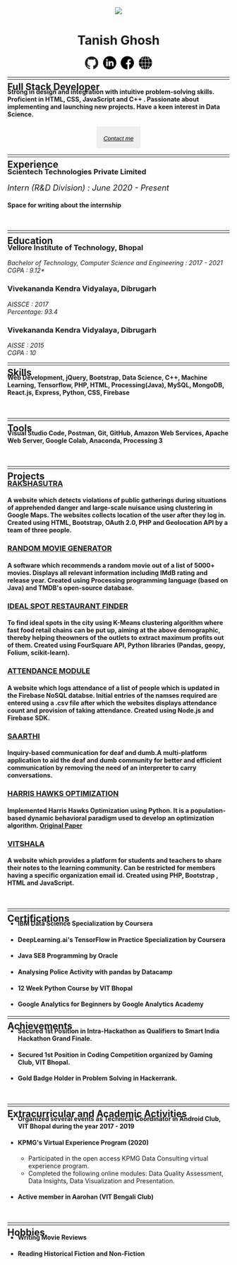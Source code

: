 <div align="center"><img src="https://media-exp1.licdn.com/dms/image/C5603AQGoOtiYND57Jg/profile-displayphoto-shrink_200_200/0?e=1597881600&v=beta&t=5wR-A5hTP6H6GksZGTuzzA9qLaCHTtKvqStrlLZPyMY">
<h1>Tanish Ghosh</h1>
<div>
<a href="https://www.github.com/tanishghosh"><img style="height:30px;width:30px;border:none;" onMouseOver="this.style.color='red'" src="github.svg"></a>&ensp;
<a href="https://www.linkedin.com/in/tanish-ghosh-072b93151/"><img style="height:30px;width:30px;border:none;" onMouseOver="this.style.color='red'" src="linkedin.svg"></a>&ensp;
<a href="https://www.facebook.com/tanish.ghosh"><img style="height:30px;width:30px;border:none;" onMouseOver="this.style.color='red'" src="facebook.svg"></a>&ensp;
<a href="https://www.stopstalk.com/user/profile/tanishghosh"><img style="height:30px;width:30px;border:none;" onMouseOver="this.style.color='red'" src="global.svg"></a>
</div>
</div>        

***

<div style="margin-top:-20px;margin-bottom:-60px;font-size:14px;"><h2>Full Stack Developer<h2></div>

-----

#### Strong in design and integration with intuitive problem-solving skills. Proficient in HTML, CSS, JavaScript and C++ . Passionate about implementing and launching new projects. Have a keen interest in Data Science.

<div align="center"><button style="height:50px;width:100px;border:0px;"><a href="mailto:tanishghosh@gmail.com"><h6 style="color:black;">Contact me</h6></a></button></div>

***

<div style="margin-top:-20px;margin-bottom:-60px;font-size:14px;"><h2>Experience<h2></div>

-----
<h3>Scientech Technologies Private Limited </h3>
<em style="font-size:18px;">Intern (R&D Division) : June 2020 - Present </em>

<h4>Space for writing about the internship </h4>

<br>

***

<div style="margin-top:-20px;margin-bottom:-60px;font-size:14px;"><h2>Education<h2></div>

-----


<h3>Vellore Institute of Technology, Bhopal </h3>
<em> Bachelor of Technology, Computer Science and Engineering : 2017 - 2021</em><br>
<em>CGPA : 9.12* </em>


<h3>Vivekananda Kendra Vidyalaya, Dibrugarh</h3>
<em>AISSCE : 2017</em><br>
<em>Percentage: 93.4</em>

<h3>Vivekananda Kendra Vidyalaya, Dibrugarh</h3>
<em>AISSE : 2015</em><br>
<em>CGPA : 10</em>

***

<div style="margin-top:-20px;margin-bottom:-60px;font-size:14px;"><h2>Skills<h2></div>

-----

<h4> Web Development, jQuery, Bootstrap, Data Science, C++, Machine Learning, Tensorflow, PHP, HTML, Processing(Java), MySQL, MongoDB, React.js, Express, Python, CSS, Firebase  </h4>
<br>

***

<div style="margin-top:-20px;margin-bottom:-60px;font-size:14px;"><h2>Tools<h2></div>

-----

<h4>Visual Studio Code, Postman, Git, GitHub, Amazon Web Services, Apache Web Server, Google Colab, Anaconda, Processing 3 </h4> 

<br>

***
<div style="margin-top:-20px;margin-bottom:-60px;font-size:14px;"><h2>Projects<h2></div>

-----

### [RAKSHASUTRA](https://github.com/team-fury/RAKSHASUTRA)

#### A website which detects violations of public gatherings during situations of apprehended danger and large-scale nuisance using clustering in Google Maps. The websites collects location of the user after they log in. Created using HTML, Bootstrap, OAuth 2.0, PHP and Geolocation API by a team of three people.


### [RANDOM MOVIE GENERATOR](https://github.com/tanishghosh/Random-Movie-Generator)

#### A software which recommends a random movie out of a list of 5000+ movies. Displays all relevant information including IMdB rating and release year. Created using Processing programming language (based on Java) and TMDB's open-source database.


### [IDEAL SPOT RESTAURANT FINDER](https://github.com/tanishghosh/Coursera_Capstone)

#### To find ideal spots in the city using K-Means clustering algorithm where fast food retail chains can be put up, aiming at the above demographic, thereby helping theowners of the outlets to extract maximum profits out of them. Created using FourSquare API, Python libraries (Pandas, geopy, Folium, scikit-learn). 



### [ATTENDANCE MODULE](https://github.com/tanishghosh/attendance_module)

#### A website which logs attendance of a list of people which is updated in the Firebase NoSQL databse. Initial entries of the namses required are entered using a .csv file after which the websites displays attendance count and provision of taking attendance. Created using Node.js and Firebase SDK. 


### [SAARTHI]()

#### Inquiry-based communication for deaf and dumb.A multi-platform application to aid the deaf and dumb community for better and efficient communication by removing the need of an interpreter to carry conversations.


### [HARRIS HAWKS OPTIMIZATION](https://github.com/tanishghosh/Harris-Hawks-Optimization)

#### Implemented Harris Hawks Optimization using Python. It is a population-based dynamic behavioral paradigm used to develop an optimization algorithm. [Original Paper](https://www.researchgate.net/publication/331416553_Harris_hawks_optimization_Algorithm_and_applications)


### [VITSHALA](https://github.com/tanishghosh/VITSHALA)

#### A website which provides a platform for students and teachers to share their notes to the learning community. Can be restricted for members having a specific organization email id. Created using PHP, Bootstrap , HTML and JavaScript. 

<br>

***
<div style="margin-top:-20px;margin-bottom:-60px;font-size:14px;"><h2>Certifications<h2></div>

-----

* #### IBM Data Science Specialization by Coursera
* #### DeepLearning.ai's TensorFlow in Practice Specialization by Coursera
* #### Java SE8 Programming by Oracle
* #### Analysing Police Activity with pandas by Datacamp
* #### 12 Week Python Course by VIT Bhopal
* #### Google Analytics for Beginners by Google Analytics Academy


***
<div style="margin-top:-20px;margin-bottom:-60px;font-size:14px;"><h2>Achievements<h2></div>

-----

* #### Secured 1st Position in Intra-Hackathon as Qualifiers to Smart India Hackathon Grand Finale. 

* #### Secured 1st Position in Coding Competition organized by Gaming Club, VIT Bhopal.

* #### Gold Badge Holder in Problem Solving in Hackerrank.

<br>

***
<div style="margin-top:-20px;margin-bottom:-60px;font-size:14px;"><h2>Extracurricular and Academic Activities<h2></div>

-----

* #### Organized several events as Technical Coordinator in Android Club, VIT Bhopal during the year 2017 - 2019

* #### KPMG's Virtual Experience Program (2020)
    * Participated in the open access KPMG Data Consulting virtual experience program.
    * Completed the following online modules: Data Quality Assessment, Data Insights, Data Visualization and Presentation.


* #### Active member in Aarohan (VIT Bengali Club)

<br>


***
<div style="margin-top:-20px;margin-bottom:-60px;font-size:14px;"><h2>Hobbies<h2></div>

-----

* #### Writing Movie Reviews
* #### Reading Historical Fiction and Non-Fiction

